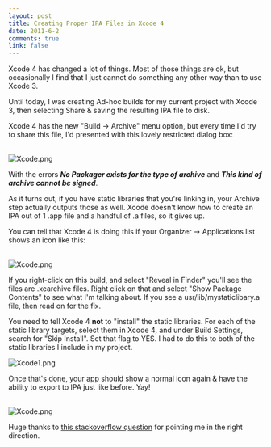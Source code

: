 ```yaml
--- 
layout: post
title: Creating Proper IPA Files in Xcode 4
date: 2011-6-2
comments: true
link: false
---
```

<p>Xcode 4 has changed a lot of things. Most of those things are ok, but occasionally I find that I just cannot do something any other way than to use Xcode 3.</p>
<p>Until today, I was creating Ad-hoc builds for my current project with Xcode 3, then selecting Share &amp; saving the resulting IPA file to disk.</p>
<p>Xcode 4 has the new "Build -&gt; Archive" menu option, but every time I'd try to share this file, I'd presented with this lovely restricted dialog box:</p>
<p><br />
<img src="/images/Xcode3.png"  alt="Xcode.png"  /></p>
<p>With the errors <i><b>No Packager exists for the type of archive</b></i> and <i><b>This kind of archive cannot be signed</b></i>.</p>
<p>As it turns out, if you have static libraries that you're linking in, your Archive step actually outputs those as well. Xcode doesn't know how to create an IPA out of 1 .app file and a handful of .a files, so it gives up.</p>
<p>You can tell that Xcode 4 is doing this if your Organizer -&gt; Applications list shows an icon like this:</p>
<p><br />
<img src="/images/Xcode2.png"  alt="Xcode.png"  /></p>
<p>If you right-click on this build, and select "Reveal in Finder" you'll see the files are .xcarchive files. Right click on that and select "Show Package Contents" to see what I'm talking about. If you see a usr/lib/mystaticlibary.a file, then read on for the fix.</p>
<p>You need to tell Xcode 4 <b>not</b> to "install" the static libraries. For each of the static library targets, select them in Xcode 4, and under Build Settings, search for "Skip Install". Set that flag to YES. I had to do this to both of the static libraries I include in my project.</p>
<p><img src="/images/Xcode1.png"  alt="Xcode1.png"  /></p>
<p>Once that's done, your app should show a normal icon again &amp; have the ability to export to IPA just like before. Yay!</p>
<p><br />
<img src="/images/Xcode.png"  alt="Xcode.png"  /></p>
<p>Huge thanks to <a href="http://stackoverflow.com/questions/5265292/xcode-4-create-ipa-file-instead-of-xcarchive">this stackoverflow question</a> for pointing me in the right direction.</p>
